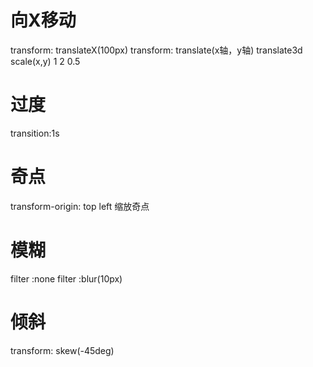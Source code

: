 ####
# 向X移动
transform: translateX(100px) 
transform: translate(x轴，y轴)
            translate3d
            scale(x,y) 1 2 0.5
# 过度
transition:1s

# 奇点
transform-origin: top left 缩放奇点

# 模糊
filter :none
filter :blur(10px)

# 倾斜
transform: skew(-45deg)